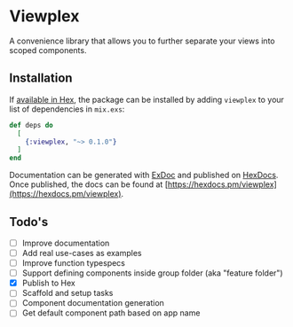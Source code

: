 # Viewplex

A convenience library that allows you to further separate your views into scoped components.

## Installation

If [available in Hex](https://hex.pm/docs/publish), the package can be installed
by adding `viewplex` to your list of dependencies in `mix.exs`:

```elixir
def deps do
  [
    {:viewplex, "~> 0.1.0"}
  ]
end
```

Documentation can be generated with [ExDoc](https://github.com/elixir-lang/ex_doc)
and published on [HexDocs](https://hexdocs.pm). Once published, the docs can
be found at [https://hexdocs.pm/viewplex](https://hexdocs.pm/viewplex).

## Todo's

- [ ] Improve documentation 
- [ ] Add real use-cases as examples
- [ ] Improve function typespecs
- [ ] Support defining components inside group folder (aka "feature folder")
- [x] Publish to Hex
- [ ] Scaffold and setup tasks
- [ ] Component documentation generation
- [ ] Get default component path based on app name
